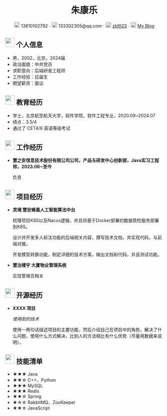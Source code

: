 <center>
     <h1>朱康乐</h1>
     <div>
         <span>
             <img src="assets/phone-solid.svg" width="18px">
             13810102792
         </span>
         ·
         <span>
             <img src="assets/envelope-solid.svg" width="18px">
             133302305@qq.com
         </span>
         ·
         <span>
             <img src="assets/github-brands.svg" width="18px">
             <a href="https://github.com/zkllll23">zkllll23</a>
         </span>
         ·
         <span>
             <img src="assets/rss-solid.svg" width="18px">
             <a href="https://zkllll.com">My Blog</a>
         </span>
     </div>
 </center>

 ## <img src="assets/info-circle-solid.svg" width="30px"> 个人信息 

 - 男，2002，北京，2024届
 - 政治面貌：中共党员
 - 求职意向：后端研发工程师
 - 工作经验：应届生
 - 期望薪资：面议

## <img src="assets/graduation-cap-solid.svg" width="30px"> 教育经历

- 学士，北京航空航天大学，软件学院，软件工程专业，2020.09~2024.07
- 绩点：3.5/4
- 通过了 CET4/6 英语等级考试

## <img src="assets/briefcase-solid.svg" width="30px"> 工作经历

- **慧之安信息技术股份有限公司公司，产品与研发中心创新部，Java实习工程师，2023.06~至今**

   负责

## <img src="assets/project-diagram-solid.svg" width="30px"> 项目经历

- **灵境 慧安蜂巢人工智能算法中台**

  梳理项目K8S以及Nacos逻辑，并且将基于Docker部署的数据质检服务部署到K8S。

  设计并开发多人标注功能的后端相关内容，撰写技术文档，并实现代码，与前端对接。
  
  开发模型转换功能，制定详细的技术方案，输出文档和代码，并且测试功能。
  
- **慧治楼宇 大厦物业管理系统**

  实现管理员相关
## <img src="assets/project-diagram-solid.svg" width="30px"> 开源经历

- **XXXX 项目**

  *使用到的技术*

  使用一两句话描述项目的主要功能，然后介绍自己在项目中的角色，解决了什么问题，使用什么方式解决，比别人的方法相比有什么优势（尽量用数据来说明）。

## <img src="assets/tools-solid.svg" width="30px"> 技能清单

- ★★★ Java
- ★★☆ C++、Python
- ★★★ MySQL
- ★★★ Redis
- ★★☆ Spring
- ★☆☆ RabbitMQ、ZooKeeper
- ★★☆ JavaScript

